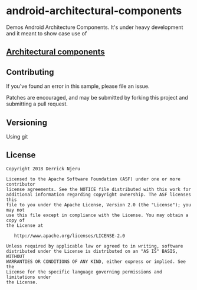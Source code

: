 # android-architectural-components
Demos Android Architecture Components. It's under heavy development and it meant to show case use of
## [Architectural components](https://developer.android.com/topic/libraries/architecture)

## Contributing

If you've found an error in this sample, please file an issue.

Patches are encouraged, and may be submitted by forking this project and
submitting a pull request.

## Versioning

Using git

## License

```
Copyright 2018 Derrick Njeru

Licensed to the Apache Software Foundation (ASF) under one or more contributor
license agreements. See the NOTICE file distributed with this work for
additional information regarding copyright ownership. The ASF licenses this
file to you under the Apache License, Version 2.0 (the "License"); you may not
use this file except in compliance with the License. You may obtain a copy of
the License at

   http://www.apache.org/licenses/LICENSE-2.0

Unless required by applicable law or agreed to in writing, software
distributed under the License is distributed on an "AS IS" BASIS, WITHOUT
WARRANTIES OR CONDITIONS OF ANY KIND, either express or implied. See the
License for the specific language governing permissions and limitations under
the License.
```
